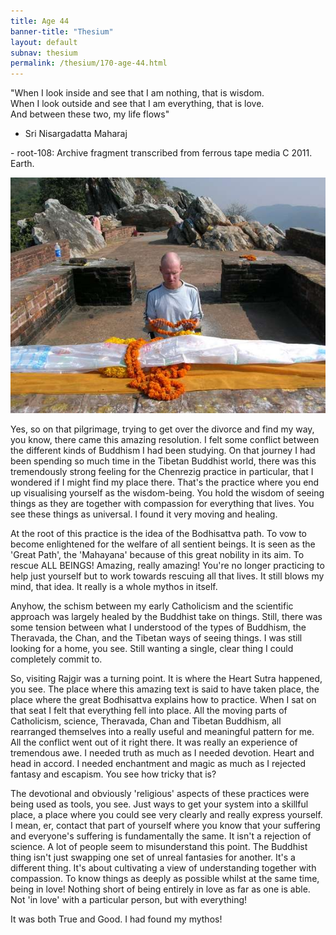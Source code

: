 ```yaml
---
title: Age 44
banner-title: "Thesium" 
layout: default 
subnav: thesium 
permalink: /thesium/170-age-44.html
---
```


<div class="quote">

"When I look inside and see that I am nothing, that is wisdom.  
When I look outside and see that I am everything, that is love.  
And between these two, my life flows"

- Sri Nisargadatta Maharaj

</div>

<div class="data">
- root-108: Archive fragment transcribed from ferrous tape media C 2011. Earth.
</div>

![Rajgir](/assets/images/pilg1/rajgir.jpg)

<div class="speech"> 

Yes, so on that pilgrimage, trying to get over the divorce and find
my way, you know, there came this amazing resolution. I felt some
conflict between the different kinds of Buddhism I had been
studying. On that journey I had been spending so much time in the
Tibetan Buddhist world, there was this tremendously strong feeling
for the Chenrezig practice in particular, that I wondered if I might
find my place there. That's the practice where you end up
visualising yourself as the wisdom-being. You hold the wisdom of
seeing things as they are together with compassion for everything
that lives. You see these things as universal. I found it very
moving and healing. 

At the root of this practice is the idea of the Bodhisattva path. To
vow to become enlightened for the welfare of all sentient beings. It
is seen as the 'Great Path', the 'Mahayana' because of this great
nobility in its aim. To rescue ALL BEINGS! Amazing, really amazing!
You're no longer practicing to help just yourself but to work
towards rescuing all that lives. It still blows my mind, that idea.
It really is a whole mythos in itself.

Anyhow, the schism between my early Catholicism and the scientific
approach was largely healed by the Buddhist take on things. Still,
there was some tension between what I understood of the types of
Buddhism, the Theravada, the Chan, and the Tibetan ways of seeing
things. I was still looking for a home, you see. Still wanting a
single, clear thing I could completely commit to.

So, visiting Rajgir was a turning point. It is where the Heart Sutra
happened, you see. The place where this amazing text is said to have
taken place, the place where the great Bodhisattva explains how to
practice. When I sat on that seat I felt that everything
fell into place. All the moving parts of Catholicism, science,
Theravada, Chan and Tibetan Buddhism, all rearranged themselves into
a really useful and meaningful pattern for me. All the conflict went
out of it right there. It was really an experience of tremendous
awe. I needed truth as much as I needed devotion. Heart and head in
accord. I needed enchantment and magic as much as I rejected fantasy
and escapism. You see how tricky that is?

The devotional and obviously 'religious' aspects of these practices were being
used as tools, you see. Just ways to get your system into a skillful place, a
place where you could see very clearly and really express yourself. I mean, er,
contact that part of yourself where you know that your suffering and everyone's
suffering is fundamentally the same. It isn't a rejection of science. A lot of
people seem to misunderstand this point. The Buddhist thing isn't just swapping
one set of unreal fantasies for another. It's a different thing. It's about
cultivating a view of understanding together with compassion. To know things
as deeply as possible whilst at the same time, being in love! Nothing short of
being entirely in love as far as one is able. Not 'in love' with a particular
person, but with everything!

It was both True and Good. I had found my mythos!

</div>
